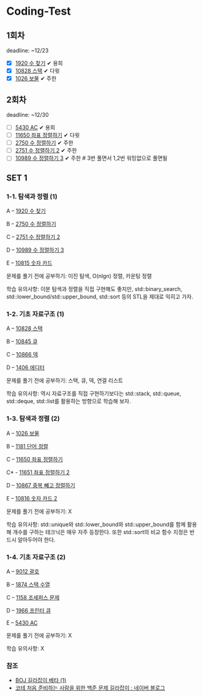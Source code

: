 # Coding-Test

## 1회차

deadline: ~12/23

- [x] [1920 수 찾기](https://www.acmicpc.net/problem/1920) ✔ 용희
- [x] [10828 스택](https://www.acmicpc.net/problem/10828) ✔ 다윗
- [x] [1026 보물](https://www.acmicpc.net/problem/1026) ✔ 주한

## 2회차

deadline: ~12/30

- [ ] [5430 AC](https://www.acmicpc.net/problem/5430) ✔ 용희
- [ ] [11650 좌표 정렬하기](https://www.acmicpc.net/problem/11650) ✔ 다윗
- [ ] [2750 수 정렬하기](https://www.acmicpc.net/problem/2750) ✔ 주한
- [ ] [2751 수 정렬하기 2](https://www.acmicpc.net/problem/2751) ✔ 주한
- [ ] [10989 수 정렬하기 3](https://www.acmicpc.net/problem/10989) ✔ 주한 # 3번 풀면서 1,2번 워밍없으로 풀면될 

## SET 1

### 1-1. 탐색과 정렬 (1)

A – [1920 수 찾기](https://www.acmicpc.net/problem/1920)

B – [2750 수 정렬하기](https://www.acmicpc.net/problem/2750)

C – [2751 수 정렬하기 2](https://www.acmicpc.net/problem/2751)

D – [10989 수 정렬하기 3](https://www.acmicpc.net/problem/10989)

E – [10815 숫자 카드](https://www.acmicpc.net/problem/10815)

문제를 풀기 전에 공부하기: 이진 탐색, O(nlgn) 정렬, 카운팅 정렬

학습 유의사항: 이분 탐색과 정렬을 직접 구현해도 좋지만, std::binary_search, std::lower_bound/std::upper_bound, std::sort 등의 STL을 제대로 익히고 가자.

### 1-2. 기초 자료구조 (1)

A – [10828 스택](https://www.acmicpc.net/problem/10828)

B – [10845 큐](https://www.acmicpc.net/problem/10845)

C – [10866 덱](https://www.acmicpc.net/problem/10866)

D – [1406 에디터](https://www.acmicpc.net/problem/1406)

문제를 풀기 전에 공부하기: 스택, 큐, 덱, 연결 리스트

학습 유의사항: 역시 자료구조를 직접 구현하기보다는 std::stack, std::queue, std::deque, std::list를 활용하는 방향으로 학습해 보자.

### 1-3. 탐색과 정렬 (2)

A – [1026 보물](https://www.acmicpc.net/problem/1026)

B – [1181 단어 정렬](https://www.acmicpc.net/problem/1181)

C – [11650 좌표 정렬하기](https://www.acmicpc.net/problem/11650)

C* - [11651 좌표 정렬하기 2](https://www.acmicpc.net/problem/11651)

D – [10867 중복 빼고 정렬하기](https://www.acmicpc.net/problem/10867)

E – [10816 숫자 카드 2](https://www.acmicpc.net/problem/10816)

문제를 풀기 전에 공부하기: X

학습 유의사항: std::unique와 std::lower_bound와 std::upper_bound를 함께 활용해 개수를 구하는 테크닉은 매우 자주 등장한다. 또한 std::sort의 비교 함수 지정은 반드시 알아두어야 한다.

### 1-4. 기초 자료구조 (2)

A – [9012 괄호](https://www.acmicpc.net/problem/9012)

B – [1874 스택 수열](https://www.acmicpc.net/problem/1874)

C – [1158 조세퍼스 문제](https://www.acmicpc.net/problem/1158)

D – [1966 프린터 큐](https://www.acmicpc.net/problem/1966)

E – [5430 AC](https://www.acmicpc.net/problem/5430)

문제를 풀기 전에 공부하기: X

학습 유의사항: X

### 참조

- [BOJ 길라잡이 베타 (1)](https://www.acmicpc.net/workbook/view/2418)
- [코테 처음 준비하는 사람을 위한 백준 문제 길라잡이 : 네이버 블로그](https://blog.naver.com/PostView.nhn?blogId=jaelee24&logNo=222174410977)
